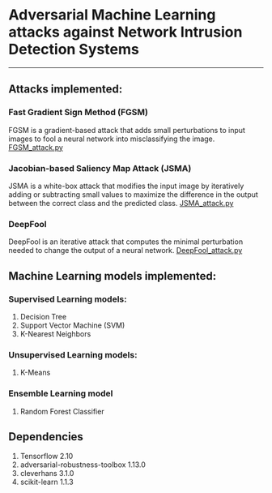 # Adversarial Machine Learning attacks against Network Intrusion Detection Systems
---
## Attacks implemented:

### Fast Gradient Sign Method (FGSM)
FGSM is a gradient-based attack that adds small perturbations to input images to fool a neural network into misclassifying the image. [FGSM_attack.py](https://github.com/VasileiosPant/Adversarial-Attacks-against-NIDS/blob/main/Adversarial%20Attacks/FGSM_attack.py)

### Jacobian-based Saliency Map Attack (JSMA)
JSMA is a white-box attack that modifies the input image by iteratively adding or subtracting small values to maximize the difference in the output between the correct class and the predicted class. [JSMA_attack.py](https://github.com/VasileiosPant/Adversarial-Attacks-against-NIDS/blob/main/Adversarial%20Attacks/JSMA_attack.py)

### DeepFool
DeepFool is an iterative attack that computes the minimal perturbation needed to change the output of a neural network.
[DeepFool_attack.py](https://github.com/VasileiosPant/Adversarial-Attacks-against-NIDS/blob/main/Adversarial%20Attacks/DeepFool_attack.py)

## Machine Learning models implemented:
### Supervised Learning models:
1. Decision Tree
2. Support Vector Machine (SVM)
3. K-Nearest Neighbors

### Unsupervised Learning models:
1. K-Means

### Ensemble Learning model
1. Random Forest Classifier

## Dependencies
1. Tensorflow 2.10
2. adversarial-robustness-toolbox 1.13.0
3. cleverhans 3.1.0
4. scikit-learn 1.1.3
